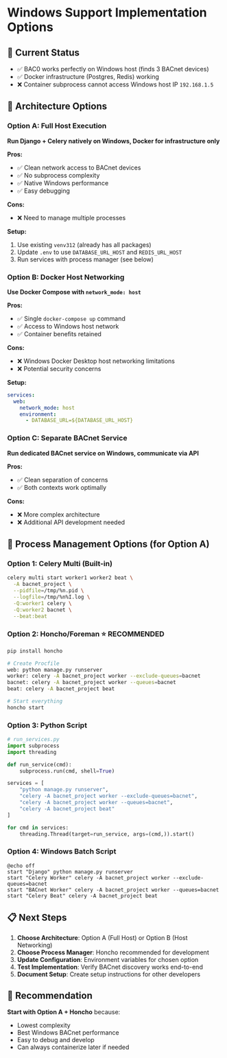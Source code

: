 # Windows Support Implementation Options

## 🎯 Current Status
- ✅ BAC0 works perfectly on Windows host (finds 3 BACnet devices)
- ✅ Docker infrastructure (Postgres, Redis) working
- ❌ Container subprocess cannot access Windows host IP `192.168.1.5`

## 🔧 Architecture Options

### Option A: Full Host Execution
**Run Django + Celery natively on Windows, Docker for infrastructure only**

**Pros:**
- ✅ Clean network access to BACnet devices
- ✅ No subprocess complexity
- ✅ Native Windows performance
- ✅ Easy debugging

**Cons:**
- ❌ Need to manage multiple processes

**Setup:**
1. Use existing `venv312` (already has all packages)
2. Update `.env` to use `DATABASE_URL_HOST` and `REDIS_URL_HOST`
3. Run services with process manager (see below)

### Option B: Docker Host Networking
**Use Docker Compose with `network_mode: host`**

**Pros:**
- ✅ Single `docker-compose up` command
- ✅ Access to Windows host network
- ✅ Container benefits retained

**Cons:**
- ❌ Windows Docker Desktop host networking limitations
- ❌ Potential security concerns

**Setup:**
```yaml
services:
  web:
    network_mode: host
    environment:
      - DATABASE_URL=${DATABASE_URL_HOST}
```

### Option C: Separate BACnet Service
**Run dedicated BACnet service on Windows, communicate via API**

**Pros:**
- ✅ Clean separation of concerns
- ✅ Both contexts work optimally

**Cons:**
- ❌ More complex architecture
- ❌ Additional API development needed

## 🔧 Process Management Options (for Option A)

### Option 1: Celery Multi (Built-in)
```bash
celery multi start worker1 worker2 beat \
  -A bacnet_project \
  --pidfile=/tmp/%n.pid \
  --logfile=/tmp/%n%I.log \
  -Q:worker1 celery \
  -Q:worker2 bacnet \
  --beat:beat
```

### Option 2: Honcho/Foreman ⭐ RECOMMENDED
```bash
pip install honcho

# Create Procfile
web: python manage.py runserver
worker: celery -A bacnet_project worker --exclude-queues=bacnet
bacnet: celery -A bacnet_project worker --queues=bacnet
beat: celery -A bacnet_project beat

# Start everything
honcho start
```

### Option 3: Python Script
```python
# run_services.py
import subprocess
import threading

def run_service(cmd):
    subprocess.run(cmd, shell=True)

services = [
    "python manage.py runserver",
    "celery -A bacnet_project worker --exclude-queues=bacnet",
    "celery -A bacnet_project worker --queues=bacnet",
    "celery -A bacnet_project beat"
]

for cmd in services:
    threading.Thread(target=run_service, args=(cmd,)).start()
```

### Option 4: Windows Batch Script
```batch
@echo off
start "Django" python manage.py runserver
start "Celery Worker" celery -A bacnet_project worker --exclude-queues=bacnet
start "BACnet Worker" celery -A bacnet_project worker --queues=bacnet
start "Celery Beat" celery -A bacnet_project beat
```

## 📋 Next Steps

1. **Choose Architecture**: Option A (Full Host) or Option B (Host Networking)
2. **Choose Process Manager**: Honcho recommended for development
3. **Update Configuration**: Environment variables for chosen option
4. **Test Implementation**: Verify BACnet discovery works end-to-end
5. **Document Setup**: Create setup instructions for other developers

## 🎯 Recommendation

**Start with Option A + Honcho** because:
- Lowest complexity
- Best Windows BACnet performance
- Easy to debug and develop
- Can always containerize later if needed